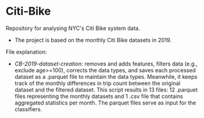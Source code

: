 # Citi-Bike
Repository for analysing NYC's Citi Bike system data.

* The project is based on the monthly Citi Bike datasets in 2019.

File explanation:
* _CB-2019-dataset-creation_: removes and adds features, filters data (e.g., exclude age>=100), corrects the data types, and saves each processed dataset as a .parquet file to maintain the data types. Meanwhile, it keeps track of the monthly differences in trip count between the original dataset and the filtered dataset. This script results in 13 files: 12 .parquet files representing the monthly datasets and 1 .csv file that contains aggregated statistics per month. The parquet files serve as input for the classifiers.

